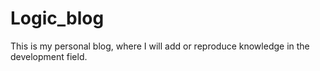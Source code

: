 # Logic_blog
This is my personal blog, where I will add or reproduce knowledge in the development field.
